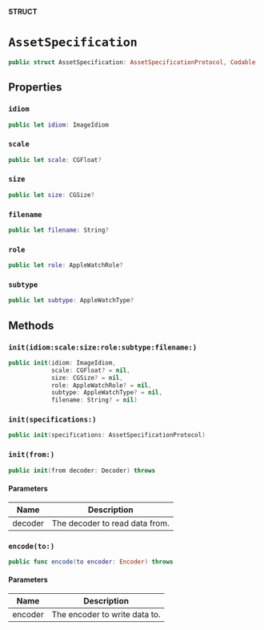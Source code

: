 **STRUCT**

# `AssetSpecification`

```swift
public struct AssetSpecification: AssetSpecificationProtocol, Codable
```

## Properties
### `idiom`

```swift
public let idiom: ImageIdiom
```

### `scale`

```swift
public let scale: CGFloat?
```

### `size`

```swift
public let size: CGSize?
```

### `filename`

```swift
public let filename: String?
```

### `role`

```swift
public let role: AppleWatchRole?
```

### `subtype`

```swift
public let subtype: AppleWatchType?
```

## Methods
### `init(idiom:scale:size:role:subtype:filename:)`

```swift
public init(idiom: ImageIdiom,
            scale: CGFloat? = nil,
            size: CGSize? = nil,
            role: AppleWatchRole? = nil,
            subtype: AppleWatchType? = nil,
            filename: String? = nil)
```

### `init(specifications:)`

```swift
public init(specifications: AssetSpecificationProtocol)
```

### `init(from:)`

```swift
public init(from decoder: Decoder) throws
```

#### Parameters

| Name | Description |
| ---- | ----------- |
| decoder | The decoder to read data from. |

### `encode(to:)`

```swift
public func encode(to encoder: Encoder) throws
```

#### Parameters

| Name | Description |
| ---- | ----------- |
| encoder | The encoder to write data to. |